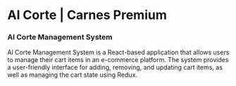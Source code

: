 # Al Corte | Carnes Premium

### Al Corte Management System

Al Corte Management System is a React-based application that allows users to manage their cart items in an e-commerce platform. The system provides a user-friendly interface for adding, removing, and updating cart items, as well as managing the cart state using Redux.
